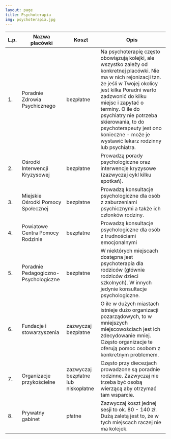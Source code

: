 ```yaml
---
layout: page
title: Psychoterapia
img: psychoterapia.jpg
---
```

L.p. | Nazwa placówki | Koszt | Opis
---- | -------------- | ----- | ----
1.   | Poradnie Zdrowia Psychicznego | bezpłatne | Na psychoterapię często obowiązują kolejki, ale wszystko zależy od konkretnej placówki. Nie ma w nich rejonizacji tzn. że jeśli w Twojej okolicy jest kilka Poradni warto zadzwonić do kilku miejsc i zapytać o terminy. O ile do psychiatry nie potrzeba skierowania, to do psychoterapeuty jest ono konieczne - może je wystawić lekarz rodzinny lub psychiatra.
2.   | Ośrodki Interwencji Kryzysowej | bezpłatne | Prowadzą porady psychologiczne oraz interwencje kryzysowe (zazwyczaj cykl kilku spotkań). 
3.   | Miejskie Ośrodki Pomocy Społecznej | bezpłatne | Prowadzą konsultacje psychologiczne dla osób z zaburzeniami psychicznymi a także ich członków rodziny.
4.   | Powiatowe Centra Pomocy Rodzinie | bezpłatne | Prowadzą konsultacje psychologiczne dla osób z trudnościami emocjonalnymi
5.   | Poradnie Pedagogiczno- Psychologiczne | bezpłatne | W niektórych miejscach dostępna jest psychoterapia dla rodziców (głównie rodziców dzieci szkolnych). W innych jedynie konsultacje psychologiczne. 
6.   | Fundacje i stowarzyszenia | zazwyczaj bezpłatne | O ile w dużych miastach istnieje dużo organizacji pozarządowych, to w mniejszych miejscowościach jest ich zdecydowanie mniej. Często organizacje te oferują pomoc osobom z konkretnym problemem.
7.   | Organizacje przykościelne | zazwyczaj bezpłatne lub niskopłatne | Często przy diecezjach prowadzone są poradnie rodzinne. Zazwyczaj nie trzeba być osobą wierzącą aby otrzymać tam wsparcie.
8.   | Prywatny gabinet | płatne | Zazwyczaj koszt jednej sesji to ok. 80 - 140 zł. Dużą zaletą jest to, że w tych miejscach raczej nie ma kolejek.

